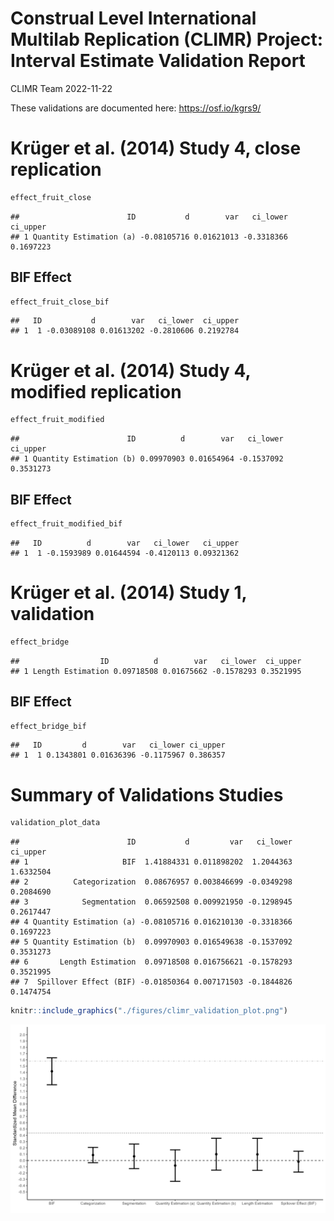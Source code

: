 Construal Level International Multilab Replication (CLIMR) Project:
Interval Estimate Validation Report
================
CLIMR Team
2022-11-22

These validations are documented here: <https://osf.io/kgrs9/>

# Krüger et al. (2014) Study 4, close replication

``` r
effect_fruit_close
```

    ##                        ID           d        var   ci_lower  ci_upper
    ## 1 Quantity Estimation (a) -0.08105716 0.01621013 -0.3318366 0.1697223

## BIF Effect

``` r
effect_fruit_close_bif
```

    ##   ID           d        var   ci_lower  ci_upper
    ## 1  1 -0.03089108 0.01613202 -0.2810606 0.2192784

# Krüger et al. (2014) Study 4, modified replication

``` r
effect_fruit_modified
```

    ##                        ID          d        var   ci_lower  ci_upper
    ## 1 Quantity Estimation (b) 0.09970903 0.01654964 -0.1537092 0.3531273

## BIF Effect

``` r
effect_fruit_modified_bif
```

    ##   ID          d        var   ci_lower   ci_upper
    ## 1  1 -0.1593989 0.01644594 -0.4120113 0.09321362

# Krüger et al. (2014) Study 1, validation

``` r
effect_bridge
```

    ##                  ID          d        var   ci_lower  ci_upper
    ## 1 Length Estimation 0.09718508 0.01675662 -0.1578293 0.3521995

## BIF Effect

``` r
effect_bridge_bif
```

    ##   ID         d        var   ci_lower ci_upper
    ## 1  1 0.1343801 0.01636396 -0.1175967 0.386357

# Summary of Validations Studies

``` r
validation_plot_data
```

    ##                        ID           d         var   ci_lower  ci_upper
    ## 1                     BIF  1.41884331 0.011898202  1.2044363 1.6332504
    ## 2          Categorization  0.08676957 0.003846699 -0.0349298 0.2084690
    ## 3            Segmentation  0.06592508 0.009921950 -0.1298945 0.2617447
    ## 4 Quantity Estimation (a) -0.08105716 0.016210130 -0.3318366 0.1697223
    ## 5 Quantity Estimation (b)  0.09970903 0.016549638 -0.1537092 0.3531273
    ## 6       Length Estimation  0.09718508 0.016756621 -0.1578293 0.3521995
    ## 7  Spillover Effect (BIF) -0.01850364 0.007171503 -0.1844826 0.1474754

``` r
knitr::include_graphics("./figures/climr_validation_plot.png")
```

![](./figures/climr_validation_plot.png)<!-- -->
